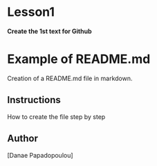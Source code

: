 # Lesson1
**Create the 1st text for Github**
# Example of README.md
Creation of a README.md file in markdown.
## Instructions
How to create the file step by step
## Author
[Danae Papadopoulou]
